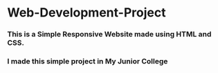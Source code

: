 # Web-Development-Project
### This is a Simple Responsive Website made using HTML and CSS. 
### I made this simple project in My Junior College
